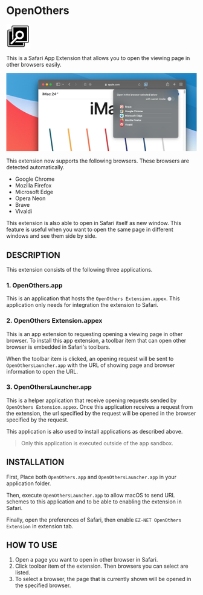 # OpenOthers

![OpenOthers.app](Resources/Images/OpenOthers.png)

This is a Safari App Extension that allows you to open the viewing page in other browsers easily. 

![OpenOthers Extension works in Safari](Resources/Images/About.png)

This extension now supports the following browsers.
These browsers are detected automatically.

- Google Chrome
- Mozilla Firefox
- Microsoft Edge
- Opera Neon
- Brave
- Vivaldi

This extension is also able to open in Safari itself as new window. This feature is useful when you want to open the same page in different windows and see them side by side. 

## DESCRIPTION

This extension consists of the following three applications.

### 1. OpenOthers.app

This is an application that hosts the `OpenOthers Extension.appex`.
This application only needs for integration the extension to Safari.

### 2. OpenOthers Extension.appex

This is an app extension to requesting opening a viewing page in other browser.
To install this app extension, a toolbar item that can open other browser is embedded in Safari's toolbars.

When the toolbar item is clicked, an opening request will be sent to `OpenOthersLauncher.app` with the URL of showing page and browser information to open the URL.

### 3. OpenOthersLauncher.app

This is a helper application that receive opening requests sended by `OpenOthers Extension.appex`.
Once this application receives a request from the extension, the url specified by the request will be opened in the browser specified by the request.

This application is also used to install applications as described above.

> Only this application is executed outside of the app sandbox.

## INSTALLATION

First, Place both `OpenOthers.app` and `OpenOthersLauncher.app` in your application folder.

Then, execute `OpenOthersLauncher.app` to allow macOS to send URL schemes to this application and to be able to enabling the extension in Safari.

Finally, open the preferences of Safari, then enable `EZ-NET OpenOthers Extension` in extension tab.

## HOW TO USE

1. Open a page you want to open in other browser in Safari.
1. Click toolbar item of the extension. Then browsers you can select are listed.
1. To select a browser, the page that is currently shown will be opened in the specified browser.
